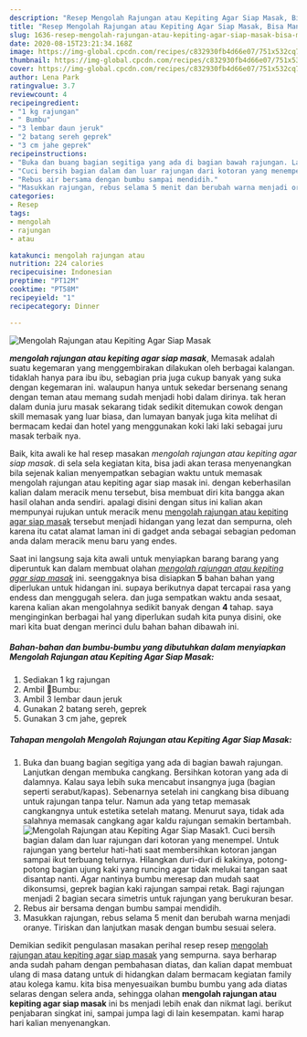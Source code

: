 ```yaml
---
description: "Resep Mengolah Rajungan atau Kepiting Agar Siap Masak, Bisa Manjain Lidah"
title: "Resep Mengolah Rajungan atau Kepiting Agar Siap Masak, Bisa Manjain Lidah"
slug: 1636-resep-mengolah-rajungan-atau-kepiting-agar-siap-masak-bisa-manjain-lidah
date: 2020-08-15T23:21:34.168Z
image: https://img-global.cpcdn.com/recipes/c832930fb4d66e07/751x532cq70/mengolah-rajungan-atau-kepiting-agar-siap-masak-foto-resep-utama.jpg
thumbnail: https://img-global.cpcdn.com/recipes/c832930fb4d66e07/751x532cq70/mengolah-rajungan-atau-kepiting-agar-siap-masak-foto-resep-utama.jpg
cover: https://img-global.cpcdn.com/recipes/c832930fb4d66e07/751x532cq70/mengolah-rajungan-atau-kepiting-agar-siap-masak-foto-resep-utama.jpg
author: Lena Park
ratingvalue: 3.7
reviewcount: 4
recipeingredient:
- "1 kg rajungan"
- " Bumbu"
- "3 lembar daun jeruk"
- "2 batang sereh geprek"
- "3 cm jahe geprek"
recipeinstructions:
- "Buka dan buang bagian segitiga yang ada di bagian bawah rajungan. Lanjutkan dengan membuka cangkang. Bersihkan kotoran yang ada di dalamnya. Kalau saya lebih suka mencabut insangnya juga (bagian seperti serabut/kapas). Sebenarnya setelah ini cangkang bisa dibuang untuk rajungan tanpa telur. Namun ada yang tetap memasak cangkangnya untuk estetika setelah matang. Menurut saya, tidak ada salahnya memasak cangkang agar kaldu rajungan semakin bertambah."
- "Cuci bersih bagian dalam dan luar rajungan dari kotoran yang menempel. Untuk rajungan yang bertelur hati-hati saat membersihkan kotoran jangan sampai ikut terbuang telurnya. Hilangkan duri-duri di kakinya, potong-potong bagian ujung kaki yang runcing agar tidak melukai tangan saat disantap nanti. Agar nantinya bumbu meresap dan mudah saat dikonsumsi, geprek bagian kaki rajungan sampai retak. Bagi rajungan menjadi 2 bagian secara simetris untuk rajungan yang berukuran besar."
- "Rebus air bersama dengan bumbu sampai mendidih."
- "Masukkan rajungan, rebus selama 5 menit dan berubah warna menjadi oranye. Tiriskan dan lanjutkan masak dengan bumbu sesuai selera."
categories:
- Resep
tags:
- mengolah
- rajungan
- atau

katakunci: mengolah rajungan atau 
nutrition: 224 calories
recipecuisine: Indonesian
preptime: "PT12M"
cooktime: "PT58M"
recipeyield: "1"
recipecategory: Dinner

---
```



![Mengolah Rajungan atau Kepiting Agar Siap Masak](https://img-global.cpcdn.com/recipes/c832930fb4d66e07/751x532cq70/mengolah-rajungan-atau-kepiting-agar-siap-masak-foto-resep-utama.jpg)

<b><i>mengolah rajungan atau kepiting agar siap masak</i></b>, Memasak adalah suatu kegemaran yang menggembirakan dilakukan oleh berbagai kalangan. tidaklah hanya para ibu ibu, sebagian pria juga cukup banyak yang suka dengan kegemaran ini. walaupun hanya untuk sekedar bersenang senang dengan teman atau memang sudah menjadi hobi dalam dirinya. tak heran dalam dunia juru masak sekarang tidak sedikit ditemukan cowok dengan skill memasak yang luar biasa, dan lumayan banyak juga kita melihat di bermacam kedai dan hotel yang menggunakan koki laki laki sebagai juru masak terbaik nya.



Baik, kita awali ke hal resep masakan <i>mengolah rajungan atau kepiting agar siap masak</i>. di sela sela kegiatan kita, bisa jadi akan terasa menyenangkan bila sejenak kalian menyempatkan sebagian waktu untuk memasak mengolah rajungan atau kepiting agar siap masak ini. dengan keberhasilan kalian dalam meracik menu tersebut, bisa membuat diri kita bangga akan hasil olahan anda sendiri. apalagi disini dengan situs ini kalian akan mempunyai rujukan untuk meracik menu <u>mengolah rajungan atau kepiting agar siap masak</u> tersebut menjadi hidangan yang lezat dan sempurna, oleh karena itu catat alamat laman ini di gadget anda sebagai sebagian pedoman anda dalam meracik menu baru yang endes.


Saat ini langsung saja kita awali untuk menyiapkan barang barang yang diperuntuk kan dalam membuat olahan <u><i>mengolah rajungan atau kepiting agar siap masak</i></u> ini. seenggaknya bisa disiapkan <b>5</b> bahan bahan yang diperlukan untuk hidangan ini. supaya berikutnya dapat tercapai rasa yang endess dan menggugah selera. dan juga sempatkan waktu anda sesaat, karena kalian akan mengolahnya sedikit banyak dengan <b>4</b> tahap. saya menginginkan berbagai hal yang diperlukan sudah kita punya disini, oke mari kita buat dengan merinci dulu bahan bahan dibawah ini.

<!--inarticleads1-->

##### Bahan-bahan dan bumbu-bumbu yang dibutuhkan dalam menyiapkan Mengolah Rajungan atau Kepiting Agar Siap Masak:

1. Sediakan 1 kg rajungan
1. Ambil  🌟Bumbu:
1. Ambil 3 lembar daun jeruk
1. Gunakan 2 batang sereh, geprek
1. Gunakan 3 cm jahe, geprek




<!--inarticleads2-->

##### Tahapan mengolah Mengolah Rajungan atau Kepiting Agar Siap Masak:

1. Buka dan buang bagian segitiga yang ada di bagian bawah rajungan. Lanjutkan dengan membuka cangkang. Bersihkan kotoran yang ada di dalamnya. Kalau saya lebih suka mencabut insangnya juga (bagian seperti serabut/kapas). Sebenarnya setelah ini cangkang bisa dibuang untuk rajungan tanpa telur. Namun ada yang tetap memasak cangkangnya untuk estetika setelah matang. Menurut saya, tidak ada salahnya memasak cangkang agar kaldu rajungan semakin bertambah.
<img src="//assets-global.cpcdn.com/assets/icons/button_play-2c75c40dde080a61004c1f40b05d8f140eaff45d7e9e6481dc71c63d2e7c4909.png" alt="Mengolah Rajungan atau Kepiting Agar Siap Masak">1. Cuci bersih bagian dalam dan luar rajungan dari kotoran yang menempel. Untuk rajungan yang bertelur hati-hati saat membersihkan kotoran jangan sampai ikut terbuang telurnya. Hilangkan duri-duri di kakinya, potong-potong bagian ujung kaki yang runcing agar tidak melukai tangan saat disantap nanti. Agar nantinya bumbu meresap dan mudah saat dikonsumsi, geprek bagian kaki rajungan sampai retak. Bagi rajungan menjadi 2 bagian secara simetris untuk rajungan yang berukuran besar.
1. Rebus air bersama dengan bumbu sampai mendidih.
1. Masukkan rajungan, rebus selama 5 menit dan berubah warna menjadi oranye. Tiriskan dan lanjutkan masak dengan bumbu sesuai selera.




Demikian sedikit pengulasan masakan perihal resep resep <u>mengolah rajungan atau kepiting agar siap masak</u> yang sempurna. saya berharap anda sudah paham dengan pembahasan diatas, dan kalian dapat membuat ulang di masa datang untuk di hidangkan dalam bermacam kegiatan family atau kolega kamu. kita bisa menyesuaikan bumbu bumbu yang ada diatas selaras dengan selera anda, sehingga olahan <b>mengolah rajungan atau kepiting agar siap masak</b> ini bs menjadi lebih enak dan nikmat lagi. berikut penjabaran singkat ini, sampai jumpa lagi di lain kesempatan. kami harap hari kalian menyenangkan.
